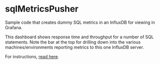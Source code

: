 # sqlMetricsPusher
Sample code that creates dummy SQL metrics in an InfluxDB for viewing in Grafana.

This dashboard shows response time and throughput for a number of SQL statements.
Note the bar at the top for drilling down into the various machines/environments reporting metrics to this one InfluxDB server.

For instructions, [read here](https://github.com/eostermueller/sqlMetricsPusher/blob/master/src/main/java/com/github/eostermueller/sqlmetrics/SqlInfluxJava.java).

[Dashboard]: https://cloud.githubusercontent.com/assets/175773/9430473/8fb4e5d4-49bc-11e5-9f26-176a730b3f76.png

